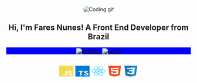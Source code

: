 <div align="center">
  <img align="center" alt="Coding gif"  style="border-radius:300px;" src="https://preview.redd.it/mw4y58i658981.gif?width=750&auto=webp&s=d1f8893494ed1d8e9f731f4b7e7915ca7e4039dc">
</div>

<h2 align="center">Hi, I'm Fares Nunes! A Front End Developer from Brazil</h2>

<p align="center" style="background:blue">
  <a href="https://www.linkedin.com/in/fares-nunes-281b1a240/" target="_blank">
    <img align="center" src="https://img.shields.io/badge/-Fares%20Nunes-blue?style=flat-square&logo=Linkedin&logoColor=white" alt="linkedin"/>
  </a>
  <a href="mailto:faresnunes.dev@gmail.com">
    <img align="center" src="https://img.shields.io/badge/-faresnunes.dev-blue?style=flat-square&logo=Gmail&logoColor=white" alt="gmail"/>
  </a>
</p>

<br />


<div align="center" style="display: inline_block">
  <img align="center" alt="JavaScript" height="30" width="40" src="https://raw.githubusercontent.com/devicons/devicon/master/icons/javascript/javascript-plain.svg">
  <img align="center" alt="TypeScript" height="30" width="40" src="https://raw.githubusercontent.com/devicons/devicon/master/icons/typescript/typescript-plain.svg">
  <img align="center" alt="React" height="30" width="40" src="https://raw.githubusercontent.com/devicons/devicon/master/icons/react/react-original.svg">
  <img align="center" alt="HTML" height="30" width="40" src="https://raw.githubusercontent.com/devicons/devicon/master/icons/html5/html5-original.svg">
  <img align="center" alt="CSS" height="30" width="40" src="https://raw.githubusercontent.com/devicons/devicon/master/icons/css3/css3-original.svg">
</div>


